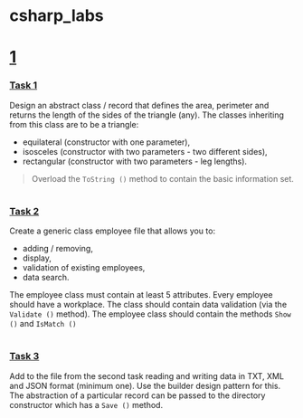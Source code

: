 # csharp_labs

# [1](1)
### [Task 1](1/t1/Program.cs)

Design an abstract class / record that defines the area, perimeter and returns the length of the sides of the triangle (any). The classes inheriting from this class are to be a triangle:
* equilateral (constructor with one parameter),
* isosceles (constructor with two parameters - two different sides),
* rectangular (constructor with two parameters - leg lengths).

> Overload the `ToString ()` method to contain the basic information set.

#

### [Task 2](1/t2/Program.cs)

Create a generic class employee file that allows you to:

* adding / removing,
* display,
* validation of existing employees,
* data search.

The employee class must contain at least 5 attributes. Every employee should have a workplace. The class should contain data validation (via the `Validate ()` method). The employee class should contain the methods `Show ()` and `IsMatch ()` 

#

### [Task 3](1/t3/Program.cs)

Add to the file from the second task reading and writing data in TXT, XML and JSON format (minimum one). Use the builder design pattern for this. The abstraction of a particular record can be passed to the directory constructor which has a `Save ()` method. 
